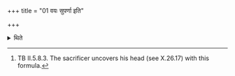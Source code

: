 +++
title = "01 वयः सुपर्णा इति"

+++

<details><summary>थिते</summary>

1. with vayaḥ suparṇāḥ...[^1]  


[^1]: TB II.5.8.3. The sacrificer uncovers his head (see X.26.17) with this formula.
</details>
